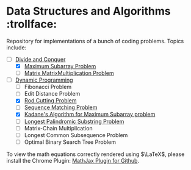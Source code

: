 # Data Structures and Algorithms :trollface:
Repository for implementations of a bunch of coding problems. Topics include:

- [ ] [Divide and Conquer](https://github.com/helloimlixin/Data-Structures-and-Algorithms/tree/master/Divide-and-Conquer)
  - [x] [Maximum Subarray Problem](https://github.com/helloimlixin/Data-Structures-and-Algorithms/tree/master/Divide-and-Conquer/src/Problem1_MaximumSubarray)
  - [ ] [Matrix MatrixMultiplication Problem](https://github.com/helloimlixin/Data-Structures-and-Algorithms/tree/master/Divide-and-Conquer/src/Problem2_MatrixMultiplication)
- [ ] [Dynamic Programming](https://github.com/helloimlixin/Data-Structures-and-Algorithms/tree/master/Dynamic-Programming)
  - [ ] Fibonacci Problem
  - [ ] Edit Distance Problem
  - [x] [Rod Cutting Problem](https://github.com/helloimlixin/Data-Structures-and-Algorithms/tree/master/Dynamic-Programming/src/Problem1_RodCutting)
  - [ ] [Sequence Matching Problem](https://github.com/helloimlixin/Data-Structures-and-Algorithms/tree/master/Dynamic-Programming/src/Problem2_SequenceMatching)
  - [x] [Kadane's Algorithm for Maximum Subarray problem](https://github.com/helloimlixin/Data-Structures-and-Algorithms/tree/master/Dynamic-Programming/src/Problem3_KadaneAlgorithm)
  - [ ] [Longest Palindromic Substring Problem](https://github.com/helloimlixin/Data-Structures-and-Algorithms/tree/master/Dynamic-Programming/src/Problem4_LongestPalindromicSubstring)
  - [ ] Matrix-Chain Multiplication
  - [ ] Longest Common Subsequence Problem
  - [ ] Optimal Binary Search Tree Problem

To view the math equations correctly rendered using $\LaTeX$, please install the Chrome Plugin: [MathJax Plugin for Github](https://chrome.google.com/webstore/detail/mathjax-plugin-for-github/ioemnmodlmafdkllaclgeombjnmnbima/related).

